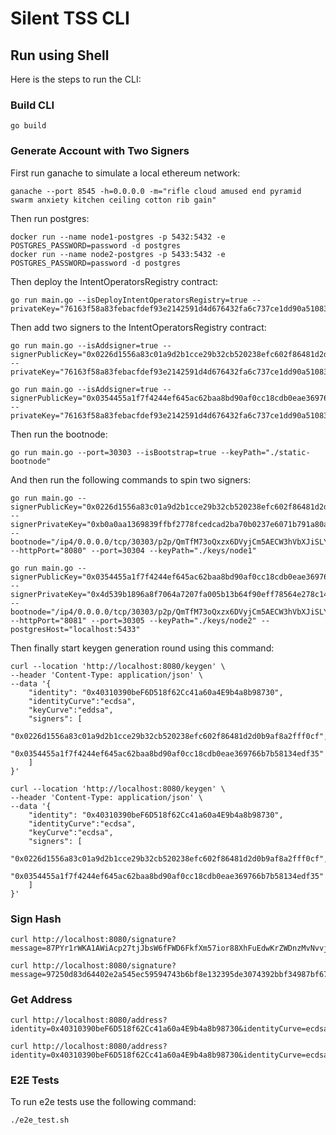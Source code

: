 # Silent TSS CLI

## Run using Shell

Here is the steps to run the CLI:

### Build CLI

```
go build
```

### Generate Account with Two Signers

First run ganache to simulate a local ethereum network:

```
ganache --port 8545 -h=0.0.0.0 -m="rifle cloud amused end pyramid swarm anxiety kitchen ceiling cotton rib gain" 
```

Then run postgres:

```
docker run --name node1-postgres -p 5432:5432 -e POSTGRES_PASSWORD=password -d postgres
docker run --name node2-postgres -p 5433:5432 -e POSTGRES_PASSWORD=password -d postgres
```

Then deploy the IntentOperatorsRegistry contract:

```
go run main.go --isDeployIntentOperatorsRegistry=true --privateKey="76163f58a83febacfdef93e2142591d4d676432fa6c737ce1dd90a51083c461a"
```

Then add two signers to the IntentOperatorsRegistry contract:

```
go run main.go --isAddsigner=true --signerPublicKey="0x0226d1556a83c01a9d2b1cce29b32cb520238efc602f86481d2d0b9af8a2fff0cf" --privateKey="76163f58a83febacfdef93e2142591d4d676432fa6c737ce1dd90a51083c461a"

go run main.go --isAddsigner=true --signerPublicKey="0x0354455a1f7f4244ef645ac62baa8bd90af0cc18cdb0eae369766b7b58134edf35" --privateKey="76163f58a83febacfdef93e2142591d4d676432fa6c737ce1dd90a51083c461a"
```

Then run the bootnode:

```
go run main.go --port=30303 --isBootstrap=true --keyPath="./static-bootnode"
```

And then run the following commands to spin two signers:

```
go run main.go --signerPublicKey="0x0226d1556a83c01a9d2b1cce29b32cb520238efc602f86481d2d0b9af8a2fff0cf" --signerPrivateKey="0xb0a0aa1369839ffbf2778fcedcad2ba70b0237e6071b791a80a6f9e11380ffa2" --bootnode="/ip4/0.0.0.0/tcp/30303/p2p/QmTfM73oQxzx6DVyjCm5AECW3hVbXJiSLYtosNauaX9gJR" --httpPort="8080" --port=30304 --keyPath="./keys/node1"

go run main.go --signerPublicKey="0x0354455a1f7f4244ef645ac62baa8bd90af0cc18cdb0eae369766b7b58134edf35" --signerPrivateKey="0x4d539b1896a8f7064a7207fa005b13b64f90eff78564e278c14b1089d2d5f8de" --bootnode="/ip4/0.0.0.0/tcp/30303/p2p/QmTfM73oQxzx6DVyjCm5AECW3hVbXJiSLYtosNauaX9gJR" --httpPort="8081" --port=30305 --keyPath="./keys/node2" --postgresHost="localhost:5433"
```

Then finally start keygen generation round using this command:

```
curl --location 'http://localhost:8080/keygen' \
--header 'Content-Type: application/json' \
--data '{
    "identity": "0x40310390beF6D518f62Cc41a60a4E9b4a8b98730",
    "identityCurve":"ecdsa",
    "keyCurve":"eddsa",
    "signers": [
        "0x0226d1556a83c01a9d2b1cce29b32cb520238efc602f86481d2d0b9af8a2fff0cf",
        "0x0354455a1f7f4244ef645ac62baa8bd90af0cc18cdb0eae369766b7b58134edf35"
    ]
}'

curl --location 'http://localhost:8080/keygen' \
--header 'Content-Type: application/json' \
--data '{
    "identity": "0x40310390beF6D518f62Cc41a60a4E9b4a8b98730",
    "identityCurve":"ecdsa",
    "keyCurve":"ecdsa",
    "signers": [
        "0x0226d1556a83c01a9d2b1cce29b32cb520238efc602f86481d2d0b9af8a2fff0cf",
        "0x0354455a1f7f4244ef645ac62baa8bd90af0cc18cdb0eae369766b7b58134edf35"
    ]
}'
```

### Sign Hash

```
curl http://localhost:8080/signature?message=87PYr1rWKA1AWiAcp27tjJbsW6fFWD6FkfXm57ior88XhFuEdwKrZWDnzMvNvvjpUX26JnAJZ2Znoa9nfzSAnc5fNuiqHVjqufDqberL4WW11eRHXB28iUZnbYvodhZhYRXodx6tXbSy6QLcmXdRWgG6EVt8K8i6qbiEmAwKnyG1wfyYdSLoWD1VLV2R7hc92rACtt6NE7Zq&identity=0x40310390beF6D518f62Cc41a60a4E9b4a8b98730&identityCurve=ecdsa&keyCurve=eddsa

curl http://localhost:8080/signature?message=97250d83d64402e2a545ec59594743b6bf8e132395de3074392bbf34987bf675&identity=0x40310390beF6D518f62Cc41a60a4E9b4a8b98730&identityCurve=ecdsa&keyCurve=ecdsa
```

### Get Address

```
curl http://localhost:8080/address?identity=0x40310390beF6D518f62Cc41a60a4E9b4a8b98730&identityCurve=ecdsa&keyCurve=eddsa

curl http://localhost:8080/address?identity=0x40310390beF6D518f62Cc41a60a4E9b4a8b98730&identityCurve=ecdsa&keyCurve=ecdsa
```

### E2E Tests

To run e2e tests use the following command:

```
./e2e_test.sh
```